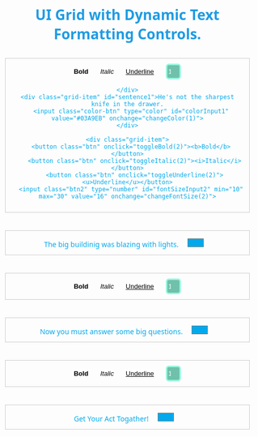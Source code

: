 <html lang="en">
<head>
<meta charset="UTF-8">
<meta name="viewport" content="width=device-width, initial-scale=1.0">
<title>Responsive UI Grid</title>
<link rel="preconnect" href="https://fonts.googleapis.com">
<link rel="preconnect" href="https://fonts.gstatic.com" crossorigin>
<link href="https://fonts.googleapis.com/css2?family=Noto+Sans:ital,wght@0,100..900;1,100..900&display=swap" rel="stylesheet">

<style>
    body {
        font-family: Arial, sans-serif;
        margin: 0;
        padding: 0;
        font-family: "Noto Sans", sans-serif;
    }
    .grid {
        display: grid;
        grid-template-columns: repeat(2, 1fr);
        grid-template-rows: repeat(4, auto);
        gap: 15px;
        padding-top: 25px;
    }
    .grid-item {
        border: 1px solid #ccc;
        padding: 18px;
        color: #03A9EB;
    }
    .grid-body{
      text-align: center;
    }
    .btn{
      cursor: pointer;
      border: 3px solid rgb(156, 195, 240);
      border-radius: 6px;
      background-color: #6870b8;
      font-size: medium;
      padding-top: 5px;
      padding-bottom: 5px;
      padding-left: 27px;
      padding-right: 27px;
      margin-left: 10px;
      margin-right: 10px;
      color: white;
    }
    .btn:hover{
      cursor: pointer;
      background-color: #8b95ed;
    }
    .btn:active{
      background-color: #8b95ed
    }
    .btn2{
      cursor: pointer;
      border: 3px solid #9af7de;
      border-radius: 6px;
      background-color: #6fc1ab;
      font-size: medium;
      width: 40px;
      padding-top: 5px;
      padding-bottom: 5px;
      margin-left: 10px;
      margin-right: 10px;
      color: rgb(255, 255, 255);
    }
    .color-btn{
      margin-left: 10px;
      margin-right: 10px;
      cursor: pointer;
      color: #03A9EB;
      border-radius: 10px;
      border: none;
      background-color: white;
      inline-size: 40px;
    }
    @media screen and (max-width: 1170px) {
      .grid {
        grid-template-columns: repeat(1, 1fr);
        padding: 0;
        gap: 15px;
      }
      .grid-item {
        border: 1px solid #ccc;
        padding: 10px;
        color: #03A9EB;
        margin: 10px;
      }
      .btn {
        padding: 0;
        font-size: small;
        background-color: white;
        color: black;
        border: none;
      }
      .btn2{
      font-size: small;
      width: 30px;
    }
}
</style>


</head>
<body class="grid-body">
<h1 style="margin-top: 40px; color: rgb(31, 155, 227);">UI Grid with Dynamic Text Formatting Controls.</h1>
<div class="grid">
    <div class="grid-item">
        <button class="btn" onclick="toggleBold(1)"><b>Bold</b></button>
        <button class="btn" onclick="toggleItalic(1)"><i>Italic</i></button>
        <button class="btn" onclick="toggleUnderline(1)"><u>Underline</u></button>
        <input  class="btn2" type="number" id="fontSizeInput1" min="10" max="30" value="16" onchange="changeFontSize(1)">
        
    </div>
    <div class="grid-item" id="sentence1">He's not the sharpest knife in the drawer.
      <input class="color-btn" type="color" id="colorInput1" value="#03A9EB" onchange="changeColor(1)">
    </div>

    <div class="grid-item">
      <button class="btn" onclick="toggleBold(2)"><b>Bold</b></button>
        <button class="btn" onclick="toggleItalic(2)"><i>Italic</i></button>
        <button class="btn" onclick="toggleUnderline(2)"><u>Underline</u></button>
      <input class="btn2" type="number" id="fontSizeInput2" min="10" max="30" value="16" onchange="changeFontSize(2)">
    
  </div>
  <div class="grid-item" id="sentence2">The big buildinig was blazing with lights.
    <input class="color-btn" type="color" id="colorInput2" value="#03A9EB" onchange="changeColor(2)" >
  </div>

  <div class="grid-item">
    <button class="btn" onclick="toggleBold(3)"><b>Bold</b></button>
        <button class="btn" onclick="toggleItalic(3)"><i>Italic</i></button>
        <button class="btn" onclick="toggleUnderline(3)"><u>Underline</u></button>
    <input class="btn2" type="number" id="fontSizeInput3" min="10" max="30" value="16" onchange="changeFontSize(3)">
    
</div>
<div class="grid-item" id="sentence3">Now you must answer some big questions.
  <input class="color-btn" type="color" id="colorInput3" value="#03A9EB" onchange="changeColor(3)">
</div>

<div class="grid-item">
  <button class="btn" onclick="toggleBold(4)"><b>Bold</b></button>
        <button class="btn" onclick="toggleItalic(4)"><i>Italic</i></button>
        <button class="btn" onclick="toggleUnderline(4)"><u>Underline</u></button>
  <input class="btn2" type="number" id="fontSizeInput4" min="10" max="30" value="16" onchange="changeFontSize(4)">
  
</div>
<div class="grid-item" id="sentence4">Get Your Act Togather!
  <input class="color-btn" type="color" id="colorInput4" value="#03A9EB" onchange="changeColor(4)">
</div>

</div>


<script>
    function toggleBold(id) {
        var sentence = document.getElementById('sentence' + id);
        sentence.style.fontWeight = sentence.style.fontWeight === 'bold' ? 'normal' : 'bold';
    }

    function toggleItalic(id) {
        var sentence = document.getElementById('sentence' + id);
        sentence.style.fontStyle = sentence.style.fontStyle === 'italic' ? 'normal' : 'italic';
    }

    function toggleUnderline(id) {
        var sentence = document.getElementById('sentence' + id);
        sentence.style.textDecoration = sentence.style.textDecoration === 'underline' ? 'none' : 'underline';
    }

    function changeFontSize(id) {
        var sentence = document.getElementById('sentence' + id);
        var fontSize = document.getElementById('fontSizeInput' + id).value + 'px';
        sentence.style.fontSize = fontSize;
    }

    function changeColor(id) {
        var sentence = document.getElementById('sentence' + id);
        var color = document.getElementById('colorInput' + id).value;
        sentence.style.color = color;
    }
</script>

</body>
</html>
